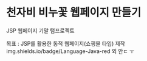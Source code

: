 # 천자비 비누꽃 웹페이지 만들기
JSP 웹페이지 기말 텀프로젝트

목표 : JSP를 활용한 동적 웹페이지(쇼핑몰 타입) 제작
img.shields.io/badge/Language-Java-red
외 안ㄷ ㅜ
